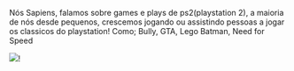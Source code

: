 Nós Sapiens, falamos sobre games e plays de ps2(playstation 2), a maioria de nós desde pequenos, crescemos jogando ou assistindo pessoas a jogar os classicos do playstation!
Como;
Bully, GTA, Lego Batman, Need for Speed



![](https://cdn.ligadosgames.com/imagens/melhores-jogos-ps2-og.jpg)!
